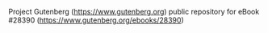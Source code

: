 Project Gutenberg (https://www.gutenberg.org) public repository for eBook #28390 (https://www.gutenberg.org/ebooks/28390)
